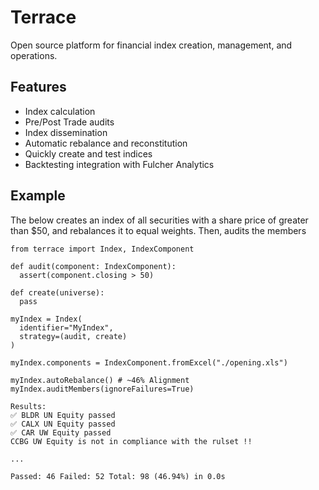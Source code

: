 # Terrace

Open source platform for financial index creation, management, and operations.

## Features

- Index calculation
- Pre/Post Trade audits
- Index dissemination
- Automatic rebalance and reconstitution
- Quickly create and test indices
- Backtesting integration with Fulcher Analytics

## Example

The below creates an index of all securities with a share price of greater than $50, and rebalances it to equal weights. Then, audits the members

```python3
from terrace import Index, IndexComponent

def audit(component: IndexComponent):
  assert(component.closing > 50)

def create(universe):
  pass

myIndex = Index(
  identifier="MyIndex",
  strategy=(audit, create)
)

myIndex.components = IndexComponent.fromExcel("./opening.xls")

myIndex.autoRebalance() # ~46% Alignment
myIndex.auditMembers(ignoreFailures=True)

```

```
Results:
✅ BLDR UN Equity passed
✅ CALX UN Equity passed
✅ CAR UW Equity passed
CCBG UW Equity is not in compliance with the rulset !!

...

Passed: 46 Failed: 52 Total: 98 (46.94%) in 0.0s

```

